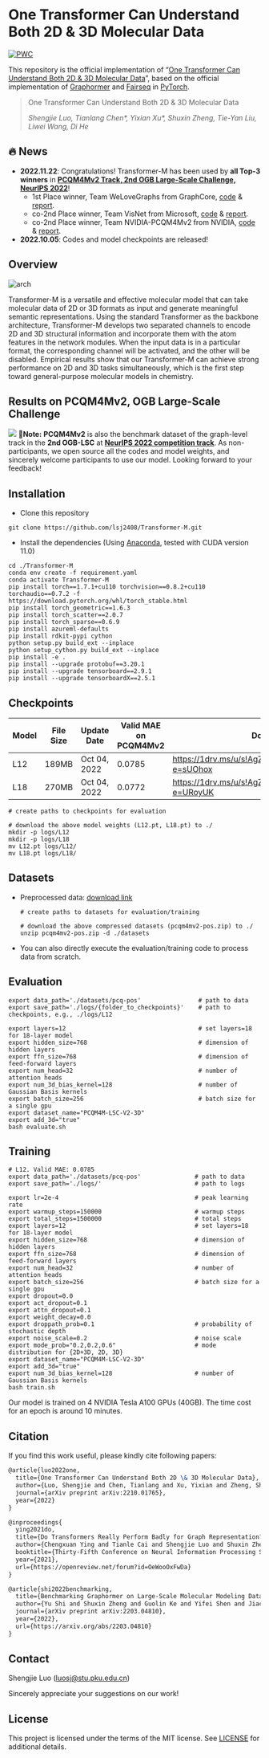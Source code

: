 # One Transformer Can Understand Both 2D & 3D Molecular Data
[![PWC](https://img.shields.io/endpoint.svg?url=https://paperswithcode.com/badge/one-transformer-can-understand-both-2d-3d/graph-regression-on-pcqm4mv2-lsc)](https://paperswithcode.com/sota/graph-regression-on-pcqm4mv2-lsc?p=one-transformer-can-understand-both-2d-3d)

This repository is the official implementation of “[One Transformer Can Understand Both 2D & 3D Molecular Data](https://arxiv.org/abs/2210.01765)”, based on the official implementation of [Graphormer](https://github.com/microsoft/Graphormer) and [Fairseq](https://github.com/facebookresearch/fairseq) in [PyTorch](https://github.com/pytorch/pytorch).

> One Transformer Can Understand Both 2D & 3D Molecular Data
>
> *Shengjie Luo, Tianlang Chen\*, Yixian Xu\*, Shuxin Zheng, Tie-Yan Liu, Liwei Wang, Di He*

## 🔥 News
- **2022.11.22**: Congratulations! Transformer-M has been used by **all Top-3 winners** in [**PCQM4Mv2 Track, 2nd OGB Large-Scale Challenge, NeurIPS 2022**](https://ogb.stanford.edu/neurips2022/results/#winners_pcqm4mv2)!
  - 1st Place winner,    Team WeLoveGraphs from GraphCore,     [code](https://github.com/graphcore/ogb-lsc-pcqm4mv2) & [report](https://ogb.stanford.edu/paper/neurips2022/pcqm4mv2_WeLoveGraphs.pdf).
  - co-2nd Place winner, Team VisNet from Microsoft,           [code](https://github.com/microsoft/ViSNet/tree/OGB-LSC%40NIPS2022) & [report](https://github.com/microsoft/ViSNet/blob/OGB-LSC%40NIPS2022/ViSNet_Tech_Report_OGB_LSC_NIPS22.pdf).
  - co-2nd Place winner, Team NVIDIA-PCQM4Mv2 from NVIDIA,  [code](https://github.com/jfpuget/NVIDIA-PCQM4Mv2) & [report](https://ogb.stanford.edu/paper/neurips2022/pcqm4mv2_NVIDIA-PCQM4Mv2.pdf).
- **2022.10.05**: Codes and model checkpoints are released!

## Overview

![arch](docs/arch.jpg)

Transformer-M is a versatile and effective molecular model that can take molecular data of 2D or 3D formats as input and generate meaningful semantic representations. Using the standard Transformer as the backbone architecture, Transformer-M develops two separated channels to encode 2D and 3D structural information and incorporate them with the atom features in the network modules. When the input data is in a particular format, the corresponding channel will be activated, and the other will be disabled. Empirical results show that our Transformer-M can achieve strong performance on 2D and 3D tasks simultaneously, which is the first step toward general-purpose molecular models in chemistry.

## Results on PCQM4Mv2, OGB Large-Scale Challenge

![](docs/Table1.png)
🚀**Note:**  **PCQM4Mv2** is also the benchmark dataset of the graph-level track in the **2nd OGB-LSC** at [**NeurIPS 2022 competition track**](https://ogb.stanford.edu/neurips2022/). As non-participants, we open source all the codes and model weights, and sincerely welcome participants to use our model. Looking forward to your feedback!

## Installation

- Clone this repository

```shell
git clone https://github.com/lsj2408/Transformer-M.git
```

- Install the dependencies (Using [Anaconda](https://www.anaconda.com/), tested with CUDA version 11.0)

```shell
cd ./Transformer-M
conda env create -f requirement.yaml
conda activate Transformer-M
pip install torch==1.7.1+cu110 torchvision==0.8.2+cu110 torchaudio==0.7.2 -f https://download.pytorch.org/whl/torch_stable.html
pip install torch_geometric==1.6.3
pip install torch_scatter==2.0.7
pip install torch_sparse==0.6.9
pip install azureml-defaults
pip install rdkit-pypi cython
python setup.py build_ext --inplace
python setup_cython.py build_ext --inplace
pip install -e .
pip install --upgrade protobuf==3.20.1
pip install --upgrade tensorboard==2.9.1
pip install --upgrade tensorboardX==2.5.1
```

## Checkpoints

| Model | File Size | Update Date  | Valid MAE on PCQM4Mv2 | Download Link                                            |
| ----- | --------- | ------------ | --------------------- | -------------------------------------------------------- |
| L12   | 189MB     | Oct 04, 2022 | 0.0785                | https://1drv.ms/u/s!AgZyC7AzHtDBdWUZttg6N2TsOxw?e=sUOhox |
| L18   | 270MB     | Oct 04, 2022 | 0.0772                | https://1drv.ms/u/s!AgZyC7AzHtDBdrY59-_mP38jsCg?e=URoyUK |

```shell
# create paths to checkpoints for evaluation

# download the above model weights (L12.pt, L18.pt) to ./
mkdir -p logs/L12
mkdir -p logs/L18
mv L12.pt logs/L12/
mv L18.pt logs/L18/
```

## Datasets

- Preprocessed data: [download link](https://1drv.ms/u/s!AgZyC7AzHtDBeIDqE61u1ZEMv_8?e=3g428e)

  ```shell
  # create paths to datasets for evaluation/training
  
  # download the above compressed datasets (pcqm4mv2-pos.zip) to ./
  unzip pcqm4mv2-pos.zip -d ./datasets
  ```

- You can also directly execute the evaluation/training code to process data from scratch.

## Evaluation

```shell
export data_path='./datasets/pcq-pos'                # path to data
export save_path='./logs/{folder_to_checkpoints}'    # path to checkpoints, e.g., ./logs/L12

export layers=12                                     # set layers=18 for 18-layer model
export hidden_size=768                               # dimension of hidden layers
export ffn_size=768                                  # dimension of feed-forward layers
export num_head=32                                   # number of attention heads
export num_3d_bias_kernel=128                        # number of Gaussian Basis kernels
export batch_size=256                                # batch size for a single gpu
export dataset_name="PCQM4M-LSC-V2-3D"				   
export add_3d="true"
bash evaluate.sh
```

## Training

```shell
# L12. Valid MAE: 0.0785
export data_path='./datasets/pcq-pos'               # path to data
export save_path='./logs/'                          # path to logs

export lr=2e-4                                      # peak learning rate
export warmup_steps=150000                          # warmup steps
export total_steps=1500000                          # total steps
export layers=12                                    # set layers=18 for 18-layer model
export hidden_size=768                              # dimension of hidden layers
export ffn_size=768                                 # dimension of feed-forward layers
export num_head=32                                  # number of attention heads
export batch_size=256                               # batch size for a single gpu
export dropout=0.0
export act_dropout=0.1
export attn_dropout=0.1
export weight_decay=0.0
export droppath_prob=0.1                            # probability of stochastic depth
export noise_scale=0.2                              # noise scale
export mode_prob="0.2,0.2,0.6"                      # mode distribution for {2D+3D, 2D, 3D}
export dataset_name="PCQM4M-LSC-V2-3D"
export add_3d="true"
export num_3d_bias_kernel=128                       # number of Gaussian Basis kernels
bash train.sh
```

Our model is trained on 4 NVIDIA Tesla A100 GPUs (40GB). The time cost for an epoch is around 10 minutes.

## Citation

If you find this work useful, please kindly cite following papers:

```latex
@article{luo2022one,
  title={One Transformer Can Understand Both 2D \& 3D Molecular Data},
  author={Luo, Shengjie and Chen, Tianlang and Xu, Yixian and Zheng, Shuxin and Liu, Tie-Yan and Wang, Liwei and He, Di},
  journal={arXiv preprint arXiv:2210.01765},
  year={2022}
}

@inproceedings{
  ying2021do,
  title={Do Transformers Really Perform Badly for Graph Representation?},
  author={Chengxuan Ying and Tianle Cai and Shengjie Luo and Shuxin Zheng and Guolin Ke and Di He and Yanming Shen and Tie-Yan Liu},
  booktitle={Thirty-Fifth Conference on Neural Information Processing Systems},
  year={2021},
  url={https://openreview.net/forum?id=OeWooOxFwDa}
}

@article{shi2022benchmarking,
  title={Benchmarking Graphormer on Large-Scale Molecular Modeling Datasets},
  author={Yu Shi and Shuxin Zheng and Guolin Ke and Yifei Shen and Jiacheng You and Jiyan He and Shengjie Luo and Chang Liu and Di He and Tie-Yan Liu},
  journal={arXiv preprint arXiv:2203.04810},
  year={2022},
  url={https://arxiv.org/abs/2203.04810}
}
```

## Contact

Shengjie Luo (luosj@stu.pku.edu.cn)

Sincerely appreciate your suggestions on our work!

## License

This project is licensed under the terms of the MIT license. See [LICENSE](https://github.com/lsj2408/Transformer-M/blob/main/LICENSE) for additional details.
